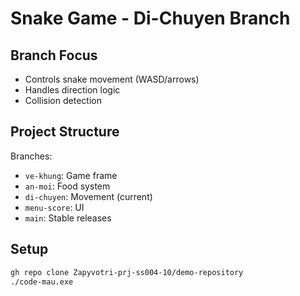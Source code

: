 # Snake Game - Di-Chuyen Branch

## Branch Focus
- Controls snake movement (WASD/arrows)
- Handles direction logic
- Collision detection

## Project Structure
Branches:
- `ve-khung`: Game frame
- `an-moi`: Food system  
- `di-chuyen`: Movement (current)
- `menu-score`: UI
- `main`: Stable releases

## Setup
```bash
gh repo clone Zapyvotri-prj-ss004-10/demo-repository
./code-mau.exe